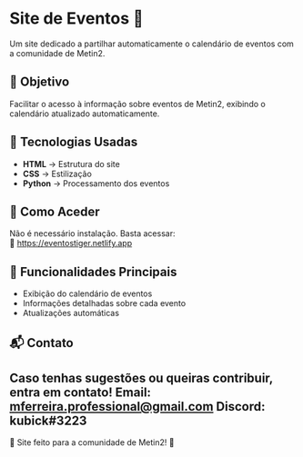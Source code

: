 # Site de Eventos 🎉

Um site dedicado a partilhar automaticamente o calendário de eventos com a comunidade de Metin2.

## 🌟 Objetivo

Facilitar o acesso à informação sobre eventos de Metin2, exibindo o calendário atualizado automaticamente.

## 🚀 Tecnologias Usadas

- **HTML** → Estrutura do site  
- **CSS** → Estilização  
- **Python** → Processamento dos eventos  

## 🔧 Como Aceder

Não é necessário instalação. Basta acessar:  
🔗 https://eventostiger.netlify.app

## 📌 Funcionalidades Principais

- Exibição do calendário de eventos  
- Informações detalhadas sobre cada evento  
- Atualizações automáticas  

## 📬 Contato

Caso tenhas sugestões ou queiras contribuir, entra em contato!
Email: mferreira.professional@gmail.com
Discord: kubick#3223
---
📅 Site feito para a comunidade de Metin2! 🚀  
